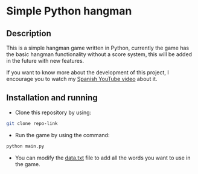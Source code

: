 # Simple Python hangman

## Description
This is a simple hangman game written in Python, currently the game has the basic hangman functionality without a score system, this will be added in the future with new features.

If you want to know more about the development of this project, I encourage you to watch my [Spanish YouTube video](https://youtu.be/Zw8p3vgYXI4?si=ib81GTq-suMu2lz1) about it.

## Installation and running
- Clone this repository by using:
```bash
git clone repo-link
```
- Run the game by using the command:
```bash
python main.py
```
- You can modify the [data.txt](data.txt) file to add all the words you want to use in the game.
